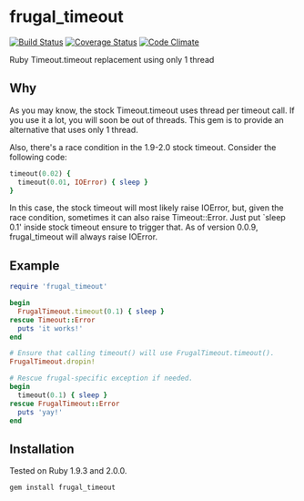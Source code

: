 frugal_timeout
==============

[![Build Status](https://travis-ci.org/ledestin/frugal_timeout.png)](https://travis-ci.org/ledestin/frugal_timeout)
[![Coverage Status](https://coveralls.io/repos/github/ledestin/frugal_timeout/badge.svg?branch=master)](https://coveralls.io/github/ledestin/frugal_timeout?branch=master)
[![Code Climate](https://codeclimate.com/github/ledestin/frugal_timeout.png)](https://codeclimate.com/github/ledestin/frugal_timeout)

Ruby Timeout.timeout replacement using only 1 thread

## Why

As you may know, the stock Timeout.timeout uses thread per timeout call. If you
use it a lot, you will soon be out of threads. This gem is to provide an
alternative that uses only 1 thread.

Also, there's a race condition in the 1.9-2.0 stock timeout. Consider the
following code:
```ruby
timeout(0.02) {
  timeout(0.01, IOError) { sleep }
}
```

In this case, the stock timeout will most likely raise IOError, but, given the
race condition, sometimes it can also raise Timeout::Error. Just put `sleep 0.1'
inside stock timeout ensure to trigger that. As of version 0.0.9, frugal_timeout
will always raise IOError.

## Example

```ruby
require 'frugal_timeout'

begin
  FrugalTimeout.timeout(0.1) { sleep }
rescue Timeout::Error
  puts 'it works!'
end

# Ensure that calling timeout() will use FrugalTimeout.timeout().
FrugalTimeout.dropin!

# Rescue frugal-specific exception if needed.
begin
  timeout(0.1) { sleep }
rescue FrugalTimeout::Error
  puts 'yay!'
end
```

## Installation

Tested on Ruby 1.9.3 and 2.0.0.

```
gem install frugal_timeout
```
